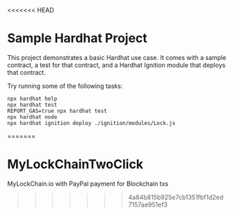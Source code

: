 <<<<<<< HEAD
# Sample Hardhat Project

This project demonstrates a basic Hardhat use case. It comes with a sample contract, a test for that contract, and a Hardhat Ignition module that deploys that contract.

Try running some of the following tasks:

```shell
npx hardhat help
npx hardhat test
REPORT_GAS=true npx hardhat test
npx hardhat node
npx hardhat ignition deploy ./ignition/modules/Lock.js
```
=======
# MyLockChainTwoClick
MyLockChain.io with PayPal payment for Blockchain txs
>>>>>>> 4a84b815b925e7cb1351fbf1d2ed7157ae951ef3
